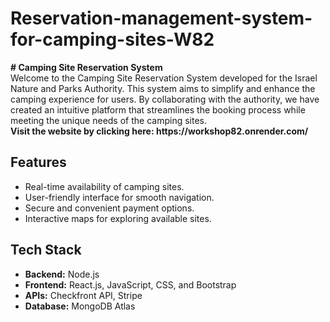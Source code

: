 # Reservation-management-system-for-camping-sites-W82

<p>
 <b> # Camping Site Reservation System </b> <br>
  Welcome to the Camping Site Reservation System developed for the Israel Nature and Parks Authority. This system aims to simplify and enhance the camping experience for   users. By collaborating with the authority, we have created an intuitive platform that streamlines the booking process while meeting the unique needs of the camping sites. <br>
<b> Visit the website by clicking here: https://workshop82.onrender.com/ </b>
 
## Features
- Real-time availability of camping sites.
- User-friendly interface for smooth navigation.
- Secure and convenient payment options.
- Interactive maps for exploring available sites.

## Tech Stack
- **Backend:** Node.js
- **Frontend:** React.js, JavaScript, CSS, and Bootstrap
- **APIs:** Checkfront API, Stripe
- **Database:** MongoDB Atlas
   
</p>
